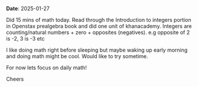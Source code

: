 **Date**: 2025-01-27

Did 15 mins of math today. Read through the Introduction to integers portion in Openstax prealgebra book and did one unit of khanacademy. Integers are counting/natural numbers + zero + opposites (negatives). e.g opposite of 2 is -2, 3 is -3 etc

I like doing math right before sleeping but maybe waking up early morning and doing math might be cool. Would like to try sometime.

For now lets focus on daily math!

Cheers
